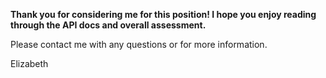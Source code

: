 <p><strong>Thank you for considering me for this position! I hope you enjoy reading through the API docs and overall assessment.</strong></p>

<p> Please contact me with any questions or for more information.</p>

<p> Elizabeth </p>
